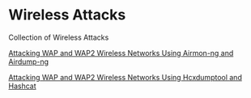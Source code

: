 # Wireless Attacks


Collection of Wireless Attacks

[Attacking WAP and WAP2 Wireless Networks Using Airmon-ng and Airdump-ng](Cracking%20WPA%20and%20WPA2%20Using%20Airdump-ng%20and%20Aircrack%20and%20Hashcat.md)

[Attacking WAP and WAP2 Wireless Networks Using Hcxdumptool and Hashcat](WirelessAttacks/blob/main/Cracking%20WPA%20and%20WPA2%20using%20Hcxdumptool.md)
